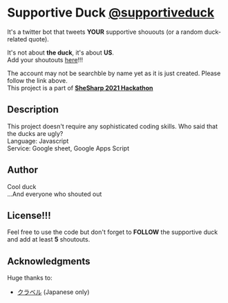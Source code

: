 # Supportive Duck [@supportiveduck](https://twitter.com/supportiveduck)  
It's a twitter bot that tweets **YOUR** supportive shououts (or a random duck-related quote).  

It's not about **the duck**, it's about **US**.  
Add your shoutouts [here](https://docs.google.com/forms/d/e/1FAIpQLSfpFnNwwUgefMYyvGpbnyGqJsQWRhLM6s_TITA2wfVwfSBJcA/viewform)!!!

  
The account may not be searchble by name yet as it is just created. Please follow the link above.   
This project is a part of **[SheSharp 2021 Hackathon](https://troopl.com/challenges/shout-out-generator)**  


## Description
This project doesn't require any sophisticated coding skills. Who said that the ducks are ugly?  
Language: Javascript  
Service: Google sheet, Google Apps Script  


## Author
Cool duck  
...And everyone who shouted out  

## License!!!
Feel free to use the code but don't forget to **FOLLOW** the supportive duck and add at least **5** shoutouts.  

## Acknowledgments
Huge thanks to:  
* [クラベル](https://cravelweb.com/webdesign/google-apps-script-twitter-tweet-bot#1Google) (Japanese only)